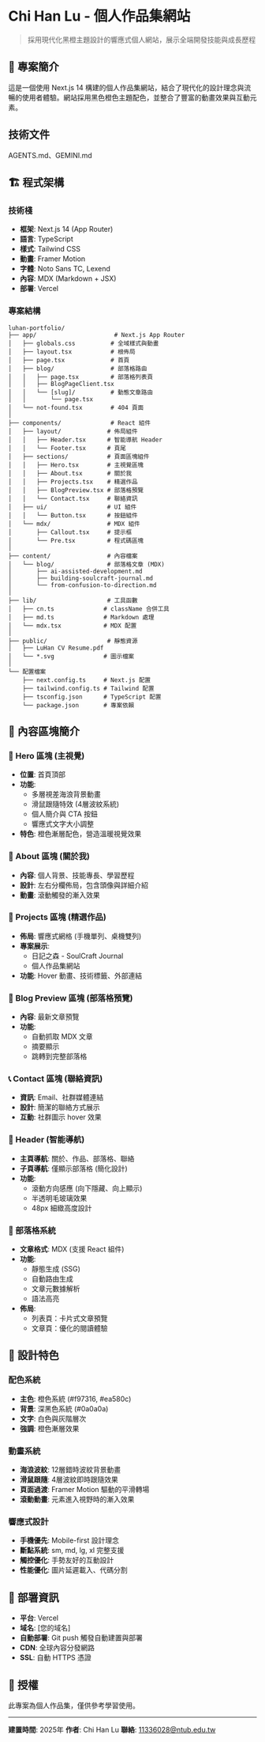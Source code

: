 # Chi Han Lu - 個人作品集網站

> 採用現代化黑橙主題設計的響應式個人網站，展示全端開發技能與成長歷程

## 🌟 專案簡介

這是一個使用 Next.js 14 構建的個人作品集網站，結合了現代化的設計理念與流暢的使用者體驗。網站採用黑色橙色主題配色，並整合了豐富的動畫效果與互動元素。

## 技術文件

AGENTS.md、GEMINI.md

## 🏗️ 程式架構

### 技術棧
- **框架**: Next.js 14 (App Router)
- **語言**: TypeScript
- **樣式**: Tailwind CSS
- **動畫**: Framer Motion
- **字體**: Noto Sans TC, Lexend
- **內容**: MDX (Markdown + JSX)
- **部署**: Vercel

### 專案結構

```
luhan-portfolio/
├── app/                      # Next.js App Router
│   ├── globals.css          # 全域樣式與動畫
│   ├── layout.tsx           # 根佈局
│   ├── page.tsx             # 首頁
│   ├── blog/                # 部落格路由
│   │   ├── page.tsx         # 部落格列表頁
│   │   ├── BlogPageClient.tsx
│   │   └── [slug]/          # 動態文章路由
│   │       └── page.tsx
│   └── not-found.tsx        # 404 頁面
│
├── components/              # React 組件
│   ├── layout/             # 佈局組件
│   │   ├── Header.tsx      # 智能導航 Header
│   │   └── Footer.tsx      # 頁尾
│   ├── sections/           # 頁面區塊組件
│   │   ├── Hero.tsx        # 主視覺區塊
│   │   ├── About.tsx       # 關於我
│   │   ├── Projects.tsx    # 精選作品
│   │   ├── BlogPreview.tsx # 部落格預覽
│   │   └── Contact.tsx     # 聯絡資訊
│   ├── ui/                 # UI 組件
│   │   └── Button.tsx      # 按鈕組件
│   └── mdx/                # MDX 組件
│       ├── Callout.tsx     # 提示框
│       └── Pre.tsx         # 程式碼區塊
│
├── content/                # 內容檔案
│   └── blog/               # 部落格文章 (MDX)
│       ├── ai-assisted-development.md
│       ├── building-soulcraft-journal.md
│       └── from-confusion-to-direction.md
│
├── lib/                    # 工具函數
│   ├── cn.ts              # className 合併工具
│   ├── md.ts              # Markdown 處理
│   └── mdx.tsx            # MDX 配置
│
├── public/                 # 靜態資源
│   ├── LuHan CV Resume.pdf
│   └── *.svg              # 圖示檔案
│
└── 配置檔案
    ├── next.config.ts     # Next.js 配置
    ├── tailwind.config.ts # Tailwind 配置
    ├── tsconfig.json      # TypeScript 配置
    └── package.json       # 專案依賴
```

## 📱 內容區塊簡介

### 🎯 Hero 區塊 (主視覺)
- **位置**: 首頁頂部
- **功能**: 
  - 多層視差海浪背景動畫
  - 滑鼠跟隨特效 (4層波紋系統)
  - 個人簡介與 CTA 按鈕
  - 響應式文字大小調整
- **特色**: 橙色漸層配色，營造溫暖視覺效果

### 👤 About 區塊 (關於我)
- **內容**: 個人背景、技能專長、學習歷程
- **設計**: 左右分欄佈局，包含頭像與詳細介紹
- **動畫**: 滾動觸發的漸入效果

### 🚀 Projects 區塊 (精選作品)
- **佈局**: 響應式網格 (手機單列、桌機雙列)
- **專案展示**:
  - 日記之森 - SoulCraft Journal
  - 個人作品集網站
- **功能**: Hover 動畫、技術標籤、外部連結

### 📝 Blog Preview 區塊 (部落格預覽)
- **內容**: 最新文章預覽
- **功能**: 
  - 自動抓取 MDX 文章
  - 摘要顯示
  - 跳轉到完整部落格

### 📞 Contact 區塊 (聯絡資訊)
- **資訊**: Email、社群媒體連結
- **設計**: 簡潔的聯絡方式展示
- **互動**: 社群圖示 hover 效果

### 🧭 Header (智能導航)
- **主頁導航**: 關於、作品、部落格、聯絡
- **子頁導航**: 僅顯示部落格 (簡化設計)
- **功能**:
  - 滾動方向感應 (向下隱藏、向上顯示)
  - 半透明毛玻璃效果
  - 48px 細緻高度設計

### 📖 部落格系統
- **文章格式**: MDX (支援 React 組件)
- **功能**:
  - 靜態生成 (SSG)
  - 自動路由生成
  - 文章元數據解析
  - 語法高亮
- **佈局**: 
  - 列表頁：卡片式文章預覽
  - 文章頁：優化的閱讀體驗

## 🎨 設計特色

### 配色系統
- **主色**: 橙色系統 (#f97316, #ea580c)
- **背景**: 深黑色系統 (#0a0a0a)
- **文字**: 白色與灰階層次
- **強調**: 橙色漸層效果

### 動畫系統
- **海浪波紋**: 12層錯時波紋背景動畫
- **滑鼠跟隨**: 4層波紋即時跟隨效果
- **頁面過渡**: Framer Motion 驅動的平滑轉場
- **滾動動畫**: 元素進入視野時的漸入效果

### 響應式設計
- **手機優先**: Mobile-first 設計理念
- **斷點系統**: sm, md, lg, xl 完整支援
- **觸控優化**: 手勢友好的互動設計
- **性能優化**: 圖片延遲載入、代碼分割

## 🚀 部署資訊

- **平台**: Vercel
- **域名**: [您的域名]
- **自動部署**: Git push 觸發自動建置與部署
- **CDN**: 全球內容分發網路
- **SSL**: 自動 HTTPS 憑證

## 📄 授權

此專案為個人作品集，僅供參考學習使用。

---

**建置時間**: 2025年
**作者**: Chi Han Lu
**聯絡**: 11336028@ntub.edu.tw
